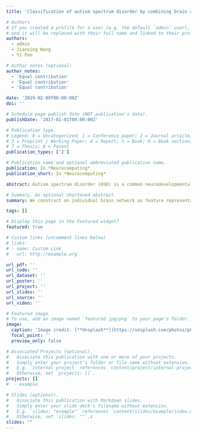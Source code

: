 ```yaml
---
title: 'Classification of autism spectrum disorder by combining brain connectivity and deep neural network classifier'

# Authors
# If you created a profile for a user (e.g. the default `admin` user), write the username (folder name) here
# and it will be replaced with their full name and linked to their profile.
authors:
  - admin
  - Jianxing Wang
  - Yi Pan

# Author notes (optional)
author_notes:
  - 'Equal contribution'
  - 'Equal contribution'
  - 'Equal contribution'

date: '2019-02-09T00:00:00Z'
doi: ''

# Schedule page publish date (NOT publication's date).
publishDate: '2017-01-01T00:00:00Z'

# Publication type.
# Legend: 0 = Uncategorized; 1 = Conference paper; 2 = Journal article;
# 3 = Preprint / Working Paper; 4 = Report; 5 = Book; 6 = Book section;
# 7 = Thesis; 8 = Patent
publication_types: ['2']

# Publication name and optional abbreviated publication name.
publication: In *Neurocomputing*
publication_short: In *Neurocomputing*

abstract: Autism spectrum disorder (ASD) is a common neurodevelopmental disorder that seriously affects communication and sociality of patients. It is crucial to accurately identify patients with ASD from typical controls (TC). Conventional methods for the classification of ASD/TC mainly extract morphological features independently at different regions of interest (ROIs), rarely considering the connectivity between these ROIs. In this study, we construct an individual brain network as feature representation, and use a deep neural network (DNN) classifier to perform ASD/TC classification. Firstly, we construct an individual brain network for each subject, and extract connectivity features between each pair of ROIs. Secondly, the connectivity features are ranked in descending order using F-score, and the top ranked features are selected. Finally, the selected 3000 top features are used to perform ASD/TC classification via a DNN classifier. An evaluation of the proposed method has been conducted with T1-weighted MRI images from the Autism Brain Imaging Data Exchange I (ABIDE I) by using ten-fold cross validation. Experimental results show that our proposed method can achieve the accuracy of 90.39% and the area under receiver operating characteristic curve (AUC) of 0.9738 for ASD/TC classification. Comparison of experimental results illustrates that our proposed method outperforms some state-of-the-art methods in ASD/TC classification.

# Summary. An optional shortened abstract.
summary: We construct an individual brain network as feature representation, and use a deep neural network (DNN) classifier to perform ASD/TC classification.

tags: []

# Display this page in the Featured widget?
featured: true

# Custom links (uncomment lines below)
# links:
# - name: Custom Link
#   url: http://example.org

url_pdf: ''
url_code: ''
url_dataset: ''
url_poster: ''
url_project: ''
url_slides: ''
url_source: ''
url_video: ''

# Featured image
# To use, add an image named `featured.jpg/png` to your page's folder.
image:
  caption: 'Image credit: [**Unsplash**](https://unsplash.com/photos/pLCdAaMFLTE)'
  focal_point: ''
  preview_only: false

# Associated Projects (optional).
#   Associate this publication with one or more of your projects.
#   Simply enter your project's folder or file name without extension.
#   E.g. `internal-project` references `content/project/internal-project/index.md`.
#   Otherwise, set `projects: []`.
projects: []
#  - example

# Slides (optional).
#   Associate this publication with Markdown slides.
#   Simply enter your slide deck's filename without extension.
#   E.g. `slides: "example"` references `content/slides/example/index.md`.
#   Otherwise, set `slides: ""`.s
slides: ""
---
```


<!-- {{% callout note %}}
Click the _Cite_ button above to demo the feature to enable visitors to import publication metadata into their reference management software.
{{% /callout %}}

{{% callout note %}}
Create your slides in Markdown - click the _Slides_ button to check out the example.
{{% /callout %}} -->

<!-- Supplementary notes can be added here, including [code, math, and images](https://wowchemy.com/docs/writing-markdown-latex/). -->
